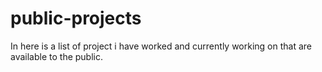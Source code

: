 # public-projects
In here is a list of project i have worked and currently working on that are available to the public.
